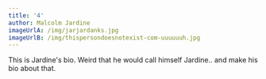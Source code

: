 ```yaml
---
title: '4'
author: Malcolm Jardine
imageUrlA: /img/jarjardanks.jpg
imageUrlB: /img/thispersondoesnotexist-com-uuuuuuh.jpg
---
```

This is Jardine's bio. Weird that he would call himself Jardine.. and make his bio about that.
